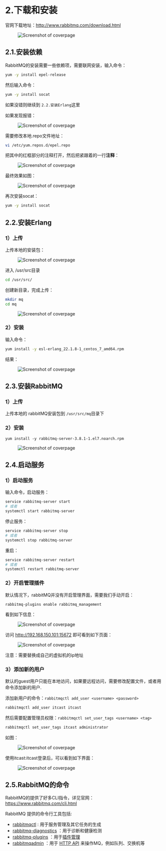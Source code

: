# 2.下载和安装

官网下载地址：http://www.rabbitmq.com/download.html


   <figure class="thumbnails">
    <img src="picture/RabbitMQ/image-20200525154758574.png" alt="Screenshot of coverpage" title="Cover page">
</figure>


## 2.1.安装依赖

RabbitMQ的安装需要一些依赖项，需要联网安装，输入命令：

```sh
yum -y install epel-release
```

然后输入命令：

```sh
yum -y install socat
```

如果没错则继续到 `2.2.安装Erlang`这里

如果发现报错：



 <figure class="thumbnails">
    <img src="picture/RabbitMQ/1569398501890.png" alt="Screenshot of coverpage" title="Cover page">
</figure>


需要修改本地.repo文件地址：

```sh
vi /etc/yum.repos.d/epel.repo
```



把其中的红框部分的注释打开，然后把紧跟着的一行**注释**：



 <figure class="thumbnails">
    <img src="picture/RabbitMQ/1569398624299.png" alt="Screenshot of coverpage" title="Cover page">
</figure>


最终效果如图：



 <figure class="thumbnails">
    <img src="picture/RabbitMQ/1569398729419.png" alt="Screenshot of coverpage" title="Cover page">
</figure>


再次安装socat：

```sh
yum -y install socat
```



## 2.2.安装Erlang

### 1）上传

上传本地的安装包：



 <figure class="thumbnails">
    <img src="picture/RabbitMQ/image-20200219173216017.png" alt="Screenshot of coverpage" title="Cover page">
</figure>


进入 /usr/src目录

```sh
cd /usr/src/
```

创建新目录，完成上传：

```sh
mkdir mq
cd mq
```


 <figure class="thumbnails">
    <img src="picture/RabbitMQ/1569399349673.png" alt="Screenshot of coverpage" title="Cover page">
</figure>


### 2）安装

输入命令：

```sh
yum install -y esl-erlang_22.1.8-1_centos_7_amd64.rpm
```

结果：



 <figure class="thumbnails">
    <img src="picture/RabbitMQ/1569399484639.png" alt="Screenshot of coverpage" title="Cover page">
</figure>


## 2.3.安装RabbitMQ

### 1）上传

上传本地的 rabbitMQ安装包到 `/usr/src/mq`目录下

### 2）安装

```
yum install -y rabbitmq-server-3.8.1-1.el7.noarch.rpm
```



 <figure class="thumbnails">
    <img src="picture/RabbitMQ/1569399614982.png" alt="Screenshot of coverpage" title="Cover page">
</figure>


## 2.4.启动服务

### 1）启动服务

输入命令，启动服务：

```sh
service rabbitmq-server start
# 或者
systemctl start rabbitmq-server
```

停止服务：

```sh
service rabbitmq-server stop
# 或者
systemctl stop rabbitmq-server
```

重启：

```sh
service rabbitmq-server restart
# 或者
systemctl restart rabbitmq-server
```



### 2）开启管理插件

默认情况下，rabbitMQ并没有开启管理界面，需要我们手动开启：

```
rabbitmq-plugins enable rabbitmq_management
```

看到如下信息：



 <figure class="thumbnails">
    <img src="picture/RabbitMQ/1569400421944.png" alt="Screenshot of coverpage" title="Cover page">
</figure>


访问 http://192.168.150.101:15672 即可看到如下页面：



 <figure class="thumbnails">
    <img src="picture/RabbitMQ/1569400493463.png" alt="Screenshot of coverpage" title="Cover page">
</figure>


注意：需要替换成自己的虚拟机的ip地址

### 3）添加新的用户

默认的guest用户只能在本地访问，如果要远程访问，需要修改配置文件，或者用命令添加新的用户.

添加新用户的命令：`rabbitmqctl add_user <username> <password>`

```sh
rabbitmqctl add_user itcast itcast
```

然后需要配置管理员权限：`rabbitmqctl set_user_tags <username> <tag>`

```sh
rabbitmqctl set_user_tags itcast administrator
```

如图：



 <figure class="thumbnails">
    <img src="picture/RabbitMQ/1569401720135.png" alt="Screenshot of coverpage" title="Cover page">
</figure>


使用itcast:itcast登录后，可以看到如下界面：



 <figure class="thumbnails">
    <img src="picture/RabbitMQ/1569402059160.png" alt="Screenshot of coverpage" title="Cover page">
</figure>


## 2.5.RabbitMQ的命令

RabbitMQ的提供了好多CLI指令，详见官网：https://www.rabbitmq.com/cli.html

RabbitMQ 提供的命令行工具包括:

- [rabbitmqctl](https://www.rabbitmq.com/rabbitmqctl.8.html) : 用于服务管理及其它任务的生成
- [rabbitmq-diagnostics](https://www.rabbitmq.com/rabbitmq-diagnostics.8.html) ：用于诊断和健康检测
- [rabbitmq-plugins](https://www.rabbitmq.com/rabbitmq-plugins.8.html) ：用于[插件管理](https://www.rabbitmq.com/plugins.html)
- [rabbitmqadmin](https://www.rabbitmq.com/management-cli.html) ：用于 [HTTP API](https://www.rabbitmq.com/management.html) 来操作MQ，例如队列、交换机等

